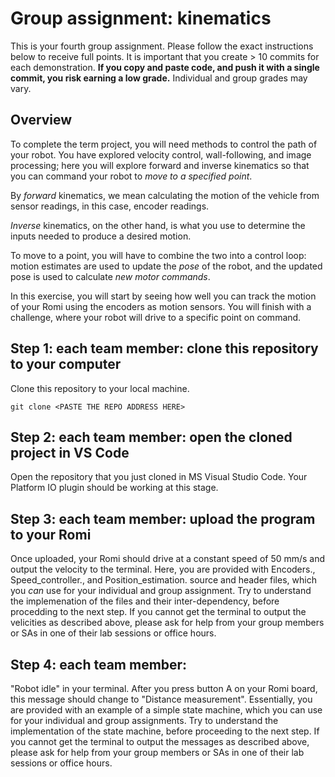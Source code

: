 # Group assignment: kinematics
This is your fourth group assignment. Please follow the exact instructions
below to receive full points. It is important that you create > 10
commits for each demonstration. **If you copy and paste code, and push it with a single commit, you risk earning a low grade.**
Individual and group grades may vary.

## Overview
To complete the term project, you will need methods to control the path of your robot. You have explored velocity control, wall-following, and image processing; here you will explore forward and inverse kinematics so that you can command your robot to *move to a specified point*.

By *forward* kinematics, we mean calculating the motion of the vehicle from sensor readings, in this case, encoder readings.

*Inverse* kinematics, on the other hand, is what you use to determine the inputs needed to produce a desired motion.

To move to a point, you will have to combine the two into a control loop: motion estimates are used to update the *pose* of the robot, and the updated pose is used to calculate *new motor commands*.

In this exercise, you will start by seeing how well you can track the motion of your Romi using the encoders as motion sensors. You will finish with a challenge, where your robot will drive to a specific point on command.

## Step 1: each team member: clone this repository to your computer
Clone this repository to your local machine.
```
git clone <PASTE THE REPO ADDRESS HERE>
```

## Step 2: each team member: open the cloned project in VS Code
Open the repository that you just cloned in MS Visual Studio Code. Your Platform IO plugin should be working at this stage.

## Step 3: each team member: upload the program to your Romi
Once uploaded, your Romi should drive at a constant speed of 50 mm/s and output the 
velocity to the terminal. Here, you are provided with Encoders., Speed_controller., and Position_estimation. source
and header files, which you *can* use for your individual and group assignment. Try to understand the implemenation 
of the files and their inter-dependency, before procedding to the next step. If you cannot get the terminal to output
the velicities as described above, please ask for help from your group members or SAs in one of their lab sessions
or office hours.

## Step 4: each team member: 

 "Robot idle" in your terminal. After you press button A 
on your Romi board, this message should change to "Distance measurement". Essentially, you are provided
with an example of a simple state machine, which you can use for your individual
and group assignments. Try to understand the implementation of the state machine, before
proceeding to the next step. If you cannot get the terminal to output the messages as 
described above, please ask for help from your group members or SAs in one of their lab 
sessions or office hours.

